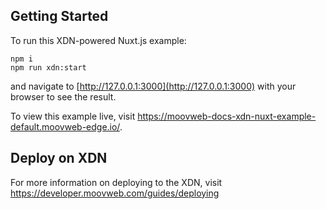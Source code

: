 ## Getting Started
To run this XDN-powered Nuxt.js example:

```
npm i
npm run xdn:start
```

and navigate to [http://127.0.0.1:3000](http://127.0.0.1:3000) with your browser to see the result.

To view this example live, visit https://moovweb-docs-xdn-nuxt-example-default.moovweb-edge.io/.

## Deploy on XDN

For more information on deploying to the XDN, visit https://developer.moovweb.com/guides/deploying
